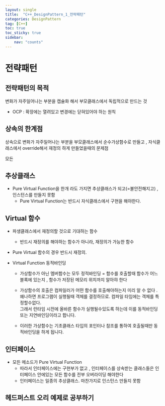 ```yaml
---
layout: single
title:  "C++_DesignPattern_1_전략패턴"
categories: DesignPattern
tag: [C++]
toc: true
toc_sticky: true
sidebar:
    nav: "counts"
---
```


# 전략패턴 

## 전략패턴의 목적
   
변화가 자주일어나는 부분을 캡슐화 해서 부모클래스에서 독립적으로 만드는 것
   
* OCP : 확장에는 열려있고 변경에는 닫혀있어야 하는 원칙   

## 상속의 한계점

상속으로 변화가 자주일어나는 부분을 부모클래스에서 순수가상함수로 만들고 , 자식클래스에서 override해서 재정의 하게 만들었을때의 문제점

모든 

## 추상클래스
   
*   Pure Virtual Function을 한개 라도 가지면 추상클래스가 되고(=불안전해지고) , 인스턴스를 만들지 못함 
    * Pure Virtual Function는 반드시 자식클래스에서 구현을 해야한다.

## Virtual 함수
* 파생클래스에서 재정의할 것으로 기대하는 함수
    * 반드시 재정의를 해야하는 함수가 아니라, 재정의가 가능한 함수
* Pure Virtual 함수의 경우 반드시 재정의.     
    
* Virtual Function 동적바인딩 
    * 가상함수가 아닌 멤버함수는 모두 정적바인딩 = 함수를 호출할때 함수가 어느 블록에 있는지 , 함수가 저장된 메모리 위치까지 알아햐 한다
       
    * 가상함수의 호출은 컴파일러가 어떤 함수를 호출해야하는지 미리 알 수 없다 .   
     왜나하면 프로그램이 실행될때 객체를 결정하므로. 컴파일 타임에는 객체를 특정할수없다.   
     그래서 런타임 시전에 올바른 함수가 실행될수있도록 하는데 이를 동적바인딩 또는 지연바인딩이라고 합니다.
           
    * 이러한 가상함수는 기초클래스 타입의 포인터나 참조를 통하여 호출될때만 동적바인딩을 하게 됩니다.

## 인터페이스
   
* 모든 메소드가 Pure Virtual Function
    * 따라서 인터페이스에는 구현부가 없고 , 인터페이스를 상속받는 클래스들은 인터페이스 안에있는 모든 함수를 전부 오버라이딩 해야한다   
    * 인터페이스는 일종의 추상클래스. 마찬가지로 인스턴스 만들지 못함
       



## 헤드퍼스트 오리 예제로 공부하기 

